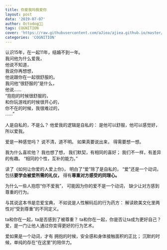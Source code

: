 ```yaml
---
title: 你爱我吗我爱你
layout: post
data: '2019-07-07'
author: Octodog🐙🐶
tags: COGNITION
cover: 'https://raw.githubusercontent.com/aJiea/ajiea.github.io/master/_posts/190707/cover.jpg'
categories: 'COGNITION'
---
```



认识15年，在一起11年，结婚不到一年。
<br/>
我问他为什么爱我，
<br/>
他说不知道，
<br/>
我说你再想想，
<br/>
他说跟你在一起很舒服的。
<br/>
我问他“很舒服的”是什么，
<br/>他说……
<br/>“抱抱的时候很舒服的，
<br/>和你玩游戏的时候很开心的，
<br/>你不在的时候，我很难过的，
<br/>……”
<br/><br/>
人是自私的，不是么？
他爱我的逻辑是自私的：
是他可以舒服，他可以感觉好，所以爱我。

爱是一种感觉吗？
说不清，道不明。
如果真要说出来，
得需要想一想。

我为什么喜欢他？
我也想了想，
我们默契，有相同的喜好；
我们不一样，有差异的有趣。
“相同的个性，互补的能力。”

读了《如何让你爱的人爱上你》，
明白了“爱”除了是自私的，
“爱”还是一个动词，
包括**要学会被爱所需的礼仪，**
得有**尊重对方感受的同理心。**

为什么一些人抱怨“你不爱我”，
可能因为你的爱不是一个动词，
缺少让对方感到尊重的行为。

与其说这本书是恋爱宝典，
不如说是人性解码后的行为药方：
解读欧美文化里两性对“受到尊重”的不同定义。

ta和你在一起，ta是否感到了被尊重？
ta和你在一起，你是否让ta成为更好自己？
爱，是一门让他人通过你变得更好的行为艺术。

爱如果是一个动词，才有
拥抱的时候，安全感和身体接触面积的正比；
沉默的时候，单纯的存在“在这里”的陪伴力。


